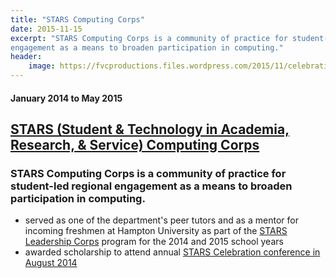 ```yaml
---
title: "STARS Computing Corps"
date: 2015-11-15
excerpt: "STARS Computing Corps is a community of practice for student-led regional
engagement as a means to broaden participation in computing."
header:
    image: https://fvcproductions.files.wordpress.com/2015/11/celebration2014-85.jpg
---
```


#### January 2014 to May 2015

[STARS (Student & Technology in Academia, Research, & Service) Computing Corps](http://starscomputingcorps.org/)
----------------------------------------------------------------------------------------------------------------

### STARS Computing Corps is a community of practice for student-led regional engagement as a means to broaden participation in computing.

-   served as one of the department's peer tutors and as a mentor for
    incoming freshmen at Hampton University as part of the [STARS
    Leadership Corps](http://starscomputingcorps.org/corps) program for
    the 2014 and 2015 school years
-   awarded scholarship to attend annual [STARS Celebration conference
    in August 2014](http://www.starscelebration.org/2014)
